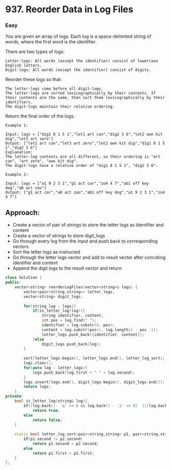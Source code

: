 # 937. Reorder Data in Log Files
### Easy

You are given an array of logs. Each log is a space-delimited string of words, where the first word is the identifier.

There are two types of logs:

    Letter-logs: All words (except the identifier) consist of lowercase English letters.
    Digit-logs: All words (except the identifier) consist of digits.

Reorder these logs so that:

    The letter-logs come before all digit-logs.
    The letter-logs are sorted lexicographically by their contents. If their contents are the same, then sort them lexicographically by their identifiers.
    The digit-logs maintain their relative ordering.

Return the final order of the logs.

    Example 1:

    Input: logs = ["dig1 8 1 5 1","let1 art can","dig2 3 6","let2 own kit dig","let3 art zero"]
    Output: ["let1 art can","let3 art zero","let2 own kit dig","dig1 8 1 5 1","dig2 3 6"]
    Explanation:
    The letter-log contents are all different, so their ordering is "art can", "art zero", "own kit dig".
    The digit-logs have a relative order of "dig1 8 1 5 1", "dig2 3 6".

    Example 2:

    Input: logs = ["a1 9 2 3 1","g1 act car","zo4 4 7","ab1 off key dog","a8 act zoo"]
    Output: ["g1 act car","a8 act zoo","ab1 off key dog","a1 9 2 3 1","zo4 4 7"]

## Approach:
* Create a vector of pair of strings to store the letter logs as identifier and content
* Create a vector of strings to store digit_logs
* Go through every log from the input and push back to corresponding vectors 
* Sort the letter logs as instructed
* Go through the letter logs vector and add to result vector after concating identifier and content
* Append the digit logs to the result vector and return
```cpp
class Solution {
public:
    vector<string> reorderLogFiles(vector<string>& logs) {
        vector<pair<string,string>> letter_logs;
        vector<string> digit_logs;
        
        for(string log : logs){
            if(is_letter_log(log)){
                string identifier, content;
                int pos = log.find(" ");
                identifier = log.substr(0, pos);
                content = log.substr(pos+1, log.length() - pos -1);
                letter_logs.push_back({identifier, content});
            }else
                digit_logs.push_back(log);      
        }
        
        sort(letter_logs.begin(), letter_logs.end(), letter_log_sort);
        logs.clear();
        for(auto log : letter_logs){
            logs.push_back(log.first + " " + log.second);
        }
        logs.insert(logs.end(), digit_logs.begin(), digit_logs.end());
        return logs;
    }
private:
    bool is_letter_log(string& log){
        if((log.back()- 'a' >= 0 && log.back() - 'z' <= 0)  ||(log.back()- 'A' >= 0 && log.back() - 'Z' <= 0))
            return true;
        else
            return false;
    }
    
    static bool letter_log_sort(pair<string,string> p1, pair<string,string> p2){
        if(p1.second != p2.second)
            return p1.second < p2.second;
        else
            return p1.first < p2.first;
    }
};
```